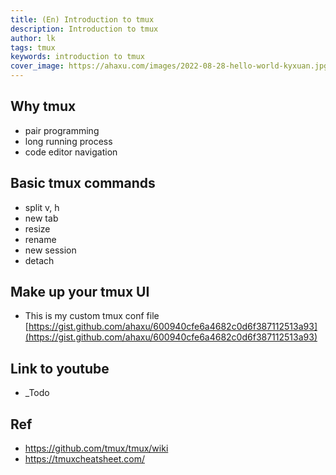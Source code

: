 ```yaml
---
title: (En) Introduction to tmux
description: Introduction to tmux
author: lk
tags: tmux
keywords: introduction to tmux
cover_image: https://ahaxu.com/images/2022-08-28-hello-world-kyxuan.jpg
---
```


## Why tmux

- pair programming
- long running process
- code editor navigation

## Basic tmux commands

- split v, h
- new tab
- resize
- rename
- new session
- detach

## Make up your tmux UI

- This is my custom tmux conf file [https://gist.github.com/ahaxu/600940cfe6a4682c0d6f387112513a93](https://gist.github.com/ahaxu/600940cfe6a4682c0d6f387112513a93)

## Link to youtube

- _Todo


## Ref

- https://github.com/tmux/tmux/wiki
- https://tmuxcheatsheet.com/ 


